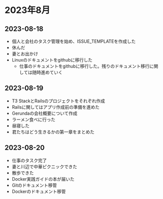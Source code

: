 # 2023年8月

## 2023-08-18

- 個人と会社のタスク管理を始め、ISSUE_TEMPLATEを作成した
- 休んだ
- 妻とお出かけ
- Linuxのドキュメントをgithubに移行した
  - 仕事のドキュメントをgithubに移行した。残りのドキュメント移行に関しては随時進めていく

## 2023-08-19

- T3 StackとRailsのプロジェクトをそれぞれ作成
- Railsに関してはアプリ作成前の準備を進めた
- Gerundaの会社概要について作成
- ラーメン食べに行った
- 昼寝した
- 君たちはどう生きるかの第一章をまとめた

## 2023-08-20

- 仕事のタスク完了
- 妻と川辺で中華ピクニックできた
- 散歩できた
- Docker実践ガイドの本が届いた
- Gitのドキュメント移管
- Dockerのドキュメント移管